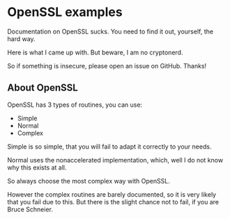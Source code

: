 # OpenSSL examples

Documentation on OpenSSL sucks.  You need to find it out, yourself, the hard way.

Here is what I came up with.  But beware, I am no cryptonerd.

So if something is insecure, please open an issue on GitHub.  Thanks!

## About OpenSSL

OpenSSL has 3 types of routines, you can use:

- Simple
- Normal
- Complex

Simple is so simple, that you will fail to adapt it correctly to your needs.

Normal uses the nonaccelerated implementation, which, well I do not know why this exists at all.

So always choose the most complex way with OpenSSL.

However the complex routines are barely documented, so it is very likely that you fail due to this.
But there is the slight chance not to fail, if you are Bruce Schneier.

